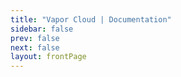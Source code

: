 ```yaml
---
title: "Vapor Cloud | Documentation"
sidebar: false
prev: false
next: false
layout: frontPage
---
```


<fontBox name="Foobar"/>

<fontBox name="Foobar 2"/>

<fontBox name="Foobar 3"/>

<fontBox name="Foobar 4"/>

